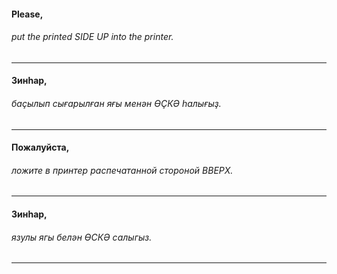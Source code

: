 #### Please,
###### put the printed *SIDE UP* into the printer.

---
#### Зинһар,
###### баҫылып сығарылған яғы менән *ӨҪКӘ* һалығыҙ.

---
#### Пожалуйста,
###### ложите в принтер распечатанной стороной *ВВЕРХ*.

---
#### Зинһар,
###### язулы ягы белән *ӨСКӘ* салыгыз.

---
